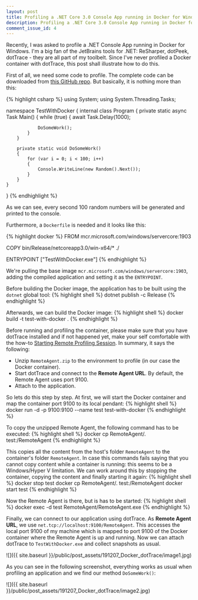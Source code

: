 ```yaml
---
layout: post
title: Profiling a .NET Core 3.0 Console App running in Docker for Windows with dotTrace
description: Profiling a .NET Core 3.0 Console App running in Docker for Windows with dotTrace
comment_issue_id: 4
---
```


Recently, I was asked to profile a .NET Console App running in Docker for Windows. I'm a big fan of the JetBrains tools for .NET: ReSharper, dotPeek, dotTrace - they are all part of my toolbelt. Since I've never profiled a Docker container with dotTrace, this post shall illustrate how to do this.

First of all, we need some code to profile. The complete code can be downloaded from [this GitHub repo](https://github.com/mu88/DockerDotTrace). But basically, it is nothing more than this:

{% highlight csharp %}
using System;
using System.Threading.Tasks;

namespace TestWithDocker
{
    internal class Program
    {
        private static async Task Main()
        {
            while (true)
            {
                await Task.Delay(1000);

                DoSomeWork();
            }
        }

        private static void DoSomeWork()
        {
            for (var i = 0; i < 100; i++)
            {
                Console.WriteLine(new Random().Next());
            }
        }
    }
}
{% endhighlight %}

As we can see, every second 100 random numbers will be generated and printed to the console.

Furthermore, a `Dockerfile` is needed and it looks like this:

{% highlight docker %}
FROM mcr.microsoft.com/windows/servercore:1903

COPY bin/Release/netcoreapp3.0/win-x64/* ./

ENTRYPOINT ["TestWithDocker.exe"]
{% endhighlight %}

We're pulling the base image `mcr.microsoft.com/windows/servercore:1903`, adding the compiled application and setting it as the `ENTRYPOINT`.

Before building the Docker image, the application has to be built using the `dotnet` global tool:
{% highlight shell %}
dotnet publish -c Release
{% endhighlight %}

Afterwards, we can build the Docker image:
{% highlight shell %}
docker build -t test-with-docker .
{% endhighlight %}

Before running and profiling the container, please make sure that you have dotTrace installed and if not happened yet, make your self comfortable with the how-to [Starting Remote Profiling Session](https://www.jetbrains.com/help/profiler/Starting_Remote_Profiling_Session.html). In summary, it says the following:

- Unzip `RemoteAgent.zip` to the environment to profile (in our case the Docker container).
- Start dotTrace and connect to the **Remote Agent URL**. By default, the Remote Agent uses port 9100.
- Attach to the application.

So lets do this step by step. At first, we will start the Docker container and map the container port 9100 to its local pendant:
{% highlight shell %}
docker run -d -p 9100:9100 --name test test-with-docker
{% endhighlight %}

To copy the unzipped Remote Agent, the following command has to be executed:
{% highlight shell %}
docker cp RemoteAgent/. test:/RemoteAgent
{% endhighlight %}

This copies all the content from the host's folder `RemoteAgent` to the container's folder `RemoteAgent`. In case this commands fails saying that you cannot copy content while a container is running: this seems to be a Windows/Hyper V limitation. We can work around this by stopping the container, copying the content and finally starting it again:
{% highlight shell %}
docker stop test
docker cp RemoteAgent/. test:/RemoteAgent
docker start test
{% endhighlight %}

Now the Remote Agent is there, but is has to be started:
{% highlight shell %}
docker exec -d test RemoteAgent/RemoteAgent.exe
{% endhighlight %}

Finally, we can connect to our application using dotTrace. As **Remote Agent URL**, we use `net.tcp://localhost:9100/RemoteAgent`. This accesses the local port 9100 of my machine which is mapped to port 9100 of the Docker container where the Remote Agent is up and running. Now we can attach dotTrace to `TestWithDocker.exe` and collect snapshots as usual.

![]({{ site.baseurl }}/public/post_assets/191207_Docker_dotTrace/image1.jpg)

As you can see in the following screenshot, everything works as usual when profiling an application and we find our method `DoSomeWork()`:

![]({{ site.baseurl }}/public/post_assets/191207_Docker_dotTrace/image2.jpg)